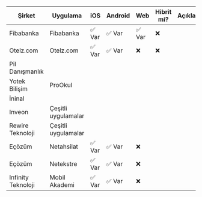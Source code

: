 | Şirket          | Uygulama        | iOS   | Android | Web   | Hibrit mi? | Açıklamalar |
|-----------------|-----------------|-------|---------|-------|------------|-------------|
| Fibabanka       | Fibabanka       | ✅ Var | ✅ Var   | ✅ Var | ❌          |             |
| Otelz.com       | Otelz.com       | ✅ Var | ✅ Var   | ❌     | ❌          |             |
| Pil Danışmanlık |                 |       |         |       |            |             |
| Yotek Bilişim   | ProOkul         |       |         |       |            |             |
| İninal          |                 |       |         |       |            |             |
| Inveon          | Çeşitli uygulamalar |       |         |       |            |             |
| Rewire Teknoloji| Çeşitli uygulamalar |       |         |       |            |             |
| Eçözüm          | Netahsilat      | ✅ Var | ✅ Var| ❌   |            |             |
| Eçözüm          | Netekstre       | ✅ Var | ✅ Var| ❌   |            |             |
| Infinity Teknoloji| Mobil Akademi | ✅ Var | ✅ Var| ❌   |            |             |
